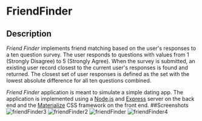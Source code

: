 # FriendFinder
## Description

*Friend Finder* implements friend matching based on the user's responses to a ten question survey. The user responds to questions with values from 1 (Strongly Disagree) to 5 (Strongly Agree). When the survey is submitted, an existing user record closest to the current user's responses is found and returned. The closest set of user responses is defined as the set with the lowest absolute difference for all ten questions combined.

*Friend Finder* application is meant to simulate a simple dating app. The application is implemented using a [Node.js](https://nodejs.org/en/) and [Express](https://expressjs.com/) server on the back end and the [Materialize](http://materializecss.com/) CSS framework on the front end.
##Screenshots
![friendFinder3](https://user-images.githubusercontent.com/46613441/56776715-cb4e2a00-679b-11e9-9b55-0ac88626c8a2.png)
![friendFinder2](https://user-images.githubusercontent.com/46613441/56776716-cb4e2a00-679b-11e9-90f8-e69728fc909c.png)
![friendFinder](https://user-images.githubusercontent.com/46613441/56776717-cbe6c080-679b-11e9-8c7f-c3b2e7e32cf8.png)
![friendFinder4](https://user-images.githubusercontent.com/46613441/56776718-cbe6c080-679b-11e9-92ab-9561d35be3da.png)

